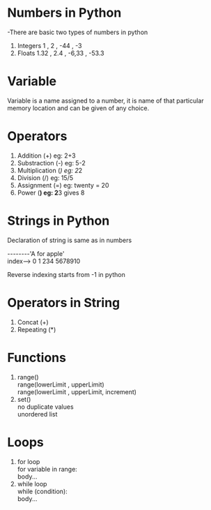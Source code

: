 # Numbers in  Python <br />

-There are basic two types of numbers in python <br />
1. Integers  1 , 2 , -44 , -3 <br />
2. Floats    1.32 , 2.4 , -6,33 , -53.3 <br />

# Variable <br />
Variable is a name assigned to a number, it is name of that particular memory location and can be given of any choice. <br />

# Operators <br />
1. Addition (+)		eg: 2+3 <br />
2. Substraction (-)	eg: 5-2 <br />
3. Multiplication (*)	eg: 2*2 <br />
4. Division (/)		eg: 15/5 <br />
5. Assignment (=)	eg: twenty = 20 <br />
6. Power (**)		eg: 2**3 gives 8 <br />


# Strings in Python <br />

Declaration of string is same as in numbers <br />

--------'A   for apple' <br />
index--> 0 1 234 5678910 <br />

Reverse indexing starts from -1 in python <br />
 
# Operators in String <br />
1. Concat (+) <br />
2. Repeating (*) <br />


# Functions <br />
1. range() <br />
   range(lowerLimit , upperLimit)<br />
   range(lowerLimit , upperLimit, increment)<br />
2. set()<br />
   no duplicate values<br />
   unordered list<br />

# Loops<br />
1. for loop<br />
   for variable in range:<br />
	body...<br />
2. while loop<br />
   while (condition):<br />
	body...<br />
